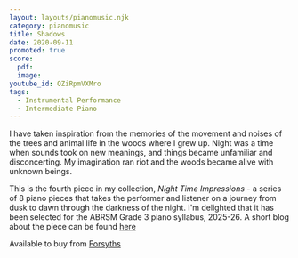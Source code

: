 ```yaml
---
layout: layouts/pianomusic.njk
category: pianomusic
title: Shadows
date: 2020-09-11
promoted: true
score:
  pdf: 
  image: 
youtube_id: QZiRpmVXMro
tags:
  - Instrumental Performance
  - Intermediate Piano
---
```


I have taken inspiration from the memories of the movement and noises of the trees and animal life in the woods where I grew up. Night was a time when sounds took on new meanings, and things became unfamiliar and disconcerting. My imagination ran riot and the woods became alive with unknown beings.

This is the fourth piece in my collection, *Night Time Impressions* - a series of 8 piano pieces that takes the performer and listener on a journey from dusk to dawn through the darkness of the night. I'm delighted that it has been selected for the ABRSM Grade 3 piano syllabus, 2025-26. A short blog about the piece can be found [here](https://medium.com/@bakertunes/shadows-20dcfb3566b9)

Available to buy from [Forsyths](https://www.forsyths.co.uk/music/forsyth-publications/forsyth-publications-by-instrument/piano/148404-night-time-impressions-sarah-baker-piano-sheet-music-9790570500192.html)